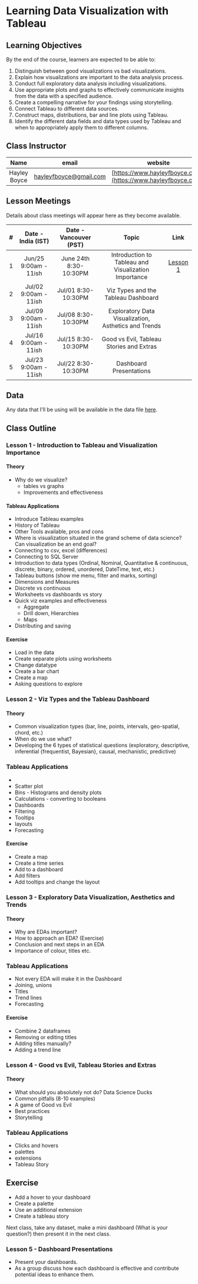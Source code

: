 # Learning Data Visualization with Tableau 

## Learning Objectives

By the end of the course, learners are expected to be able to:

1. Distinguish between good visualizations vs bad visualizations.
2. Explain how visualizations are important to the data analysis process. 
3. Conduct full exploratory data analysis including visualizations. 
4. Use appropriate plots and graphs to effectively communicate insights from the data with a specified audience.
5. Create a compelling narrative for your findings using storytelling.
6. Connect Tableau to different data sources.
7. Construct maps, distributions, bar and line plots using Tableau.
8. Identify the different data fields and data types used by Tableau and when to appropriately apply them to different columns.  

## Class Instructor 

| Name         |  email | website |
| :---:        | :---:  | :---:  | 
| Hayley Boyce | hayleyfboyce@gmail.com | [https://www.hayleyfboyce.com/](https://www.hayleyfboyce.com/)|

## Lesson Meetings

Details about class meetings will appear here as they become available.

|  #   | Date - India (IST) | Date - Vancouver (PST) | Topic | Link |
| :---: | :---: | :---: | :---: | :---:|
| 1  | Jun/25 9:00am - 11ish  |June 24th 8:30-10:30PM  | Introduction to Tableau and Visualization Importance | [Lesson 1]()|
| 2 | Jul/02 9:00am - 11ish  |Jul/01 8:30-10:30PM  | Viz Types and the Tableau Dashboard  |  | 
| 3 | Jul/09 9:00am - 11ish  |Jul/08 8:30-10:30PM  |  Exploratory Data Visualization, Asthetics and Trends |  | 
| 4 | Jul/16 9:00am - 11ish  |Jul/15 8:30-10:30PM  |  Good vs Evil, Tableau Stories and Extras  |  | 
| 5 | Jul/23 9:00am - 11ish  |Jul/22 8:30-10:30PM  |  Dashboard Presentations | |


## Data

Any data that I'll be using will be available in the data file [here](https://drive.google.com/drive/folders/1IP1Vs8bJnGElKfqZ8VkNlLVX-VXJZfaV).



## Class Outline

### Lesson 1 - Introduction to Tableau and Visualization Importance
#### Theory 
- Why do we visualize?  
    - tables vs graphs
    - Improvements and effectiveness

#### Tableau Applications 
- Introduce Tableau examples
- History of Tableau
- Other Tools available, pros and cons
- Where is visualization situated in the grand scheme of data science? Can visualization be an end goal?
- Connecting to csv, excel (differences)
- Connecting to SQL Server
- Introduction to data types (Ordinal, Nominal, Quantitative & continuous, discrete, binary, ordered, unordered, DateTime, text, etc.)
- Tableau buttons (show me menu, filter and marks, sorting)
- Dimensions and Measures
- Discrete vs continuous
- Worksheets vs dashboards vs story
- Quick viz examples and effectiveness 
    - Aggregate
    - Drill down, Hierarchies 
    - Maps
- Distributing and saving

#### Exercise 

- Load in the data 
- Create separate plots using worksheets 
- Change datatype
- Create a bar chart 
- Create a map
- Asking questions to explore

### Lesson 2 - Viz Types and the Tableau Dashboard

#### Theory 

- Common visualization types (bar, line, points, intervals, geo-spatial, chord, etc.)
- When do we use what?
- Developing the 6 types of statistical questions (exploratory, descriptive, inferential {frequentist, Bayesian}, causal, mechanistic, predictive)

### Tableau Applications 

- 
- Scatter plot 
- Bins - Histograms and density plots 
- Calculations - converting to booleans 
- Dashboards
- Filtering 
- Tooltips 
- layouts 
- Forecasting

#### Exercise 

- Create a map
- Create a time series
- Add to a dashboard
- Add filters 
- Add tooltips and change the layout

### Lesson 3 - Exploratory Data Visualization, Aesthetics and Trends

#### Theory 

- Why are EDAs important?
- How to approach an EDA? (Exercise)
- Conclusion and next steps in an EDA  
- Importance of colour, titles etc. 


### Tableau Applications 

- Not every EDA will make it in the Dashboard
- Joining, unions 
- Titles
- Trend lines
- Forecasting 

#### Exercise
- Combine 2 dataframes
- Removing or editing titles 
- Adding titles manually? 
- Adding a trend line 

### Lesson 4 - Good vs Evil, Tableau Stories and Extras

#### Theory 

- What should you absolutely not do? Data Science Ducks
- Common pitfalls (8-10 examples)
- A game of Good vs Evil
- Best practices
- Storytelling 
### Tableau Applications 

- Clicks and hovers 
- palettes 
- extensions  
- Tableau Story

## Exercise 
- Add a hover to your dashboard
- Create a palette 
- Use an additional extension 
- Create a tableau story 

Next class, take any dataset, make a mini dashboard (What is your question?) then present it in the next class. 
### Lesson 5 - Dashboard Presentations

- Present your dashboards.
- As a group discuss how each dashboard is effective and contribute potential ideas to enhance them.  
